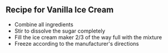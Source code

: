 ## **Recipe for Vanilla Ice Cream**
 - Combine all ingredients
 - Stir to dissolve the sugar completely
 - Fill the ice cream maker 2/3 of the way full with the mixture
 - Freeze according to the manufacturer's directions